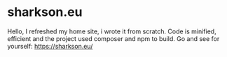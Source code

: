 # sharkson.eu
Hello, I refreshed my home site, i wrote it from scratch. Code is minified, efficient and the project used composer and npm to build.
Go and see for yourself: https://sharkson.eu/
